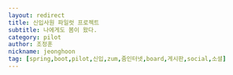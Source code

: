 ```yaml
---
layout: redirect
title: 신입사원 파일럿 프로젝트
subtitle: 나에게도 봄이 왔다.
category: pilot
author: 조정훈
nickname: jeonghoon
tag: [spring,boot,pilot,신입,zum,줌인터넷,board,게시판,social,소셜]
---
```


<script>
    location.href="https://zuminternet.github.io/ZUM-Pilot-jeonghoon/";
</script>